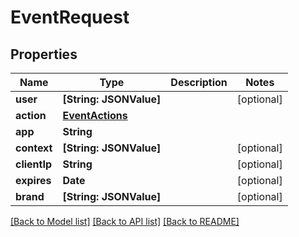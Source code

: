 # EventRequest

## Properties
Name | Type | Description | Notes
------------ | ------------- | ------------- | -------------
**user** | **[String: JSONValue]** |  | [optional] 
**action** | [**EventActions**](EventActions.md) |  | 
**app** | **String** |  | 
**context** | **[String: JSONValue]** |  | [optional] 
**clientIp** | **String** |  | [optional] 
**expires** | **Date** |  | [optional] 
**brand** | **[String: JSONValue]** |  | [optional] 

[[Back to Model list]](../README.md#documentation-for-models) [[Back to API list]](../README.md#documentation-for-api-endpoints) [[Back to README]](../README.md)


